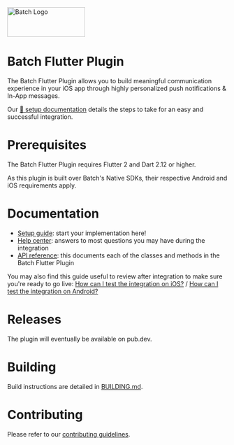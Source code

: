 <img src="https://static.batch.com/documentation/Readmes/logo_batch_full_178@2x.png" srcset="https://static.batch.com/documentation/Readmes/logo_batch_full_178.png 1x" width="178" height="68" alt="Batch Logo" />

# Batch Flutter Plugin

The Batch Flutter Plugin allows you to build meaningful communication experience in your iOS app through highly personalized push notifications & In-App messages.

Our [📕 setup documentation](https://flutter-doc-preview.batchers.vercel.app/flutter/prerequisites) details the steps to take for an easy and successful integration.

# Prerequisites
The Batch Flutter Plugin requires Flutter 2 and Dart 2.12 or higher.

As this plugin is built over Batch's Native SDKs, their respective Android and iOS requirements apply.

# Documentation
- [Setup guide](https://flutter-doc-preview.batchers.vercel.app/flutter/prerequisites): start your implementation here!
- [Help center](https://help.batch.com/en/): answers to most questions you may have during the integration
- [API reference](https://flutter-doc-preview.batchers.vercel.app/flutter-dart-api-reference/index.html): this documents each of the classes and methods in the Batch Flutter Plugin

You may also find this guide useful to review after integration to make sure you're ready to go live: [How can I test the integration on iOS?](https://help.batch.com/en/articles/2669866-how-can-i-test-the-integration-on-ios) / [How can I test the integration on Android?](https://help.batch.com/en/articles/2672749-how-can-i-test-the-integration-on-android)

# Releases
The plugin will eventually be available on pub.dev.
 
# Building

Build instructions are detailed in [BUILDING.md](https://github.com/BatchLabs/Batch-Flutter-Plugin/blob/master/BUILDING.md).

# Contributing
Please refer to our [contributing guidelines](https://github.com/BatchLabs/Batch-Flutter-Plugin/blob/master/CONTRIBUTING.md).